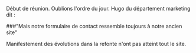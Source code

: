 

<span class="sm-txt">Début de réunion. Oublions l'ordre du jour. Hugo du département marketing dit :</span>

###"Mais notre formulaire de contact ressemble toujours à notre ancien site"

<span class="sm-txt">Manifestement des évolutions dans la refonte n'ont pas atteint tout le site.</span>
